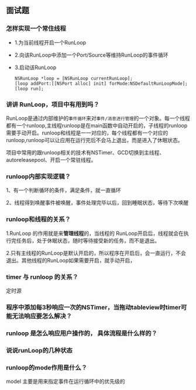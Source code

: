 ## 面试题

### 怎样实现一个常住线程

* 1.为当前线程开启一个RunLoop
* 2.向该RunLoop中添加一个Port/Source等维持RunLoop的事件循环
* 3.启动该RunLoop

      NSRunLoop *loop = [NSRunLoop currentRunLoop];
      [loop addPort:[[NSPort alloc] init] forMode:NSDefaultRunLoopMode];
      [loop run];


### 讲讲 RunLoop，项目中有用到吗？

RunLoop是通过内部维护的`事件循环`来对`事件/消息进行管理`的一个对象。每一个线程都有一个runloop,主线程runloop是在main函数中自动开启的，子线程的runloop需要手动开启。runloop和线程是一一对应的，每个线程都有一个对应的runloop,runloop可以让应用在运行完后不会马上退出，而是进入了休眠状态。

项目中常用的跟runloop相关的技术有NSTimer、GCD切换到主线程、autoreleasepool、开启一个常驻线程。

### runloop内部实现逻辑？

1、有一个判断循环的条件，满足条件，就一直循环

2、线程得到唤醒事件被唤醒，事件处理完毕以后，回到睡眠状态，等待下次唤醒

### runloop和线程的关系？

1.RunLoop 的作用就是来**管理线程**的，当线程的 RunLoop开启后，线程就会在执行完任务后，处于休眠状态，随时等待接受新的任务，而不是退出。

2.只有主线程的RunLoop是默认开启的，所以程序在开启后，会一直运行，不会退出。其他线程的RunLoop如果需要开启，就手动开启，

### timer 与 runloop 的关系？

定时源

### 程序中添加每3秒响应一次的NSTimer，当拖动tableview时timer可能无法响应要怎么解决？


### runloop 是怎么响应用户操作的， 具体流程是什么样的？


### 说说runLoop的几种状态


### runloop的mode作用是什么？

model 主要是用来指定事件在运行循环中的优先级的


